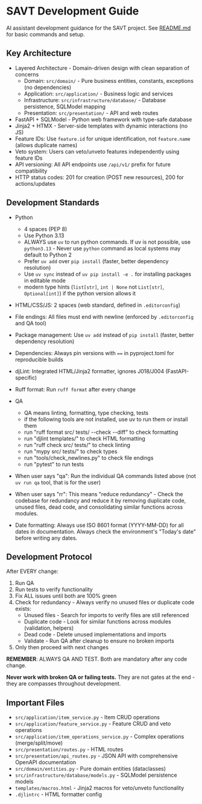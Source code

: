 # SAVT Development Guide

AI assistant development guidance for the SAVT project. See [README.md](./README.md) for basic commands and setup.

## Key Architecture

- Layered Architecture - Domain-driven design with clean separation of concerns
  - Domain: `src/domain/` - Pure business entities, constants, exceptions (no dependencies)
  - Application: `src/application/` - Business logic and services
  - Infrastructure: `src/infrastructure/database/` - Database persistence, SQLModel mapping
  - Presentation: `src/presentation/` - API and web routes
- FastAPI + SQLModel - Python web framework with type-safe database
- Jinja2 + HTMX - Server-side templates with dynamic interactions (no JS)
- Feature IDs: Use `feature.id` for unique identification, not `feature.name` (allows duplicate names)
- Veto system: Users can veto/unveto features independently using feature IDs
- API versioning: All API endpoints use `/api/v1/` prefix for future compatibility
- HTTP status codes: 201 for creation (POST new resources), 200 for actions/updates

## Development Standards

- Python
  - 4 spaces (PEP 8)
  - Use Python 3.13
  - ALWAYS use `uv` to run python commands. If uv is not possible, use `python3.13` - Never use `python` command as local systems may default to Python 2
  - Prefer `uv add` over `pip install` (faster, better dependency resolution)
  - Use `uv sync` instead of `uv pip install -e .` for installing packages in editable mode
  - modern type hints (`list[str]`, `int | None` not `List[str]`, `Optional[int]`) if the python version allows it
- HTML/CSS/JS: 2 spaces (web standard, defined in `.editorconfig`)
- File endings: All files must end with newline (enforced by `.editorconfig` and QA tool)
- Package management: Use `uv add` instead of `pip install` (faster, better dependency resolution)
- Dependencies: Always pin versions with `==` in pyproject.toml for reproducible builds
- djLint: Integrated HTML/Jinja2 formatter, ignores J018/J004 (FastAPI-specific)
- Ruff format: Run `ruff format` after every change

- QA
  - QA means linting, formatting, type checking, tests
  - if the following tools are not installed, use uv to run them or install them
  - run "ruff format src/ tests/ --check --diff" to check formatting
  - run "djlint templates/" to check HTML formatting
  - run "ruff check src/ tests/" to check linting
  - run "mypy src/ tests/" to check types
  - run "tools/check_newlines.py" to check file endings
  - run "pytest" to run tests

- When user says "qa": Run the individual QA commands listed above (not `uv run qa` tool, that is for the user)
- When user says "rr": This means "reduce redundancy" - Check the codebase for redundancy and reduce it by removing duplicate code, unused files, dead code, and consolidating similar functions across modules.
- Date formatting: Always use ISO 8601 format (YYYY-MM-DD) for all dates in documentation. Always check the environment's "Today's date" before writing any dates.


## Development Protocol

After EVERY change:

1. Run QA
2. Run tests to verify functionality
3. Fix ALL issues until both are 100% green
4. Check for redundancy - Always verify no unused files or duplicate code exists:
   - Unused files - Search for imports to verify files are still referenced
   - Duplicate code - Look for similar functions across modules (validation, helpers)
   - Dead code - Delete unused implementations and imports
   - Validate - Run QA after cleanup to ensure no broken imports
5. Only then proceed with next changes

**REMEMBER**: ALWAYS QA AND TEST. Both are mandatory after any code change.

**Never work with broken QA or failing tests.** They are not gates at the end - they are compasses throughout development.


## Important Files

- `src/application/item_service.py` - Item CRUD operations
- `src/application/feature_service.py` - Feature CRUD and veto operations
- `src/application/item_operations_service.py` - Complex operations (merge/split/move)
- `src/presentation/routes.py` - HTML routes
- `src/presentation/api_routes.py` - JSON API with comprehensive OpenAPI documentation
- `src/domain/entities.py` - Pure domain entities (dataclasses)
- `src/infrastructure/database/models.py` - SQLModel persistence models
- `templates/macros.html` - Jinja2 macros for veto/unveto functionality
- `.djlintrc` - HTML formatter config
